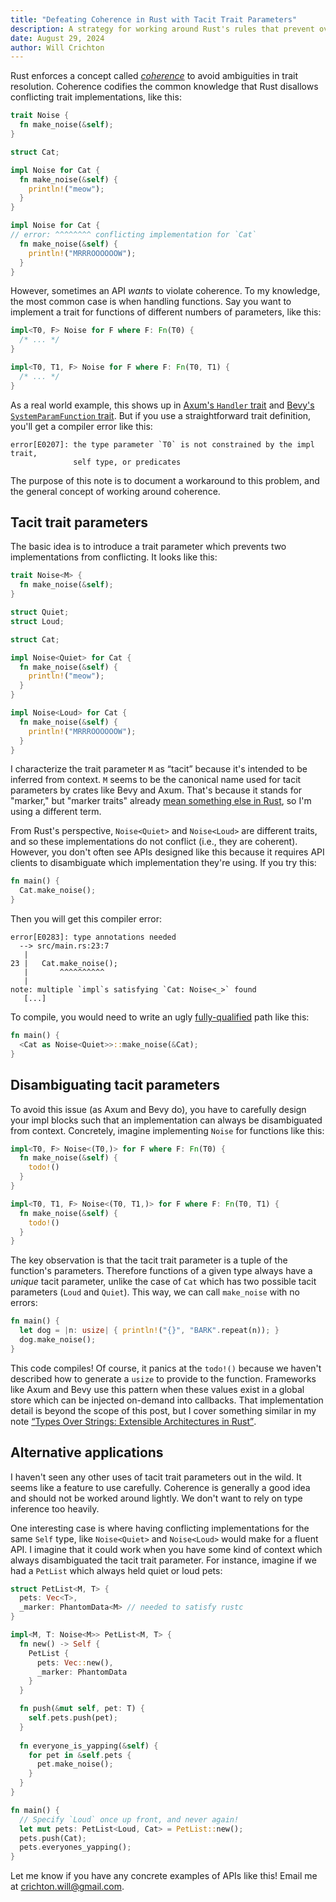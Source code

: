 ```yaml
---
title: "Defeating Coherence in Rust with Tacit Trait Parameters"
description: A strategy for working around Rust's rules that prevent overlapping trait implementations.
date: August 29, 2024
author: Will Crichton
---
```


Rust enforces a concept called [*coherence*](https://doc.rust-lang.org/reference/items/implementations.html#trait-implementation-coherence) to avoid ambiguities in trait resolution. Coherence codifies the common knowledge that Rust disallows conflicting trait implementations, like this:

```rust
trait Noise {
  fn make_noise(&self);
}

struct Cat;

impl Noise for Cat {
  fn make_noise(&self) {
    println!("meow");
  }
}

impl Noise for Cat {
// error: ^^^^^^^^ conflicting implementation for `Cat`
  fn make_noise(&self) {
    println!("MRRROOOOOOW");
  }
}
```

However, sometimes an API *wants* to violate coherence. To my knowledge, the most common case is when handling functions. Say you want to implement a trait for functions of different numbers of parameters, like this:

```rust
impl<T0, F> Noise for F where F: Fn(T0) {
  /* ... */
}

impl<T0, T1, F> Noise for F where F: Fn(T0, T1) {
  /* ... */
}
```

As a real world example, this shows up in [Axum's `Handler` trait](https://docs.rs/axum/latest/axum/handler/trait.Handler.html) and [Bevy's `SystemParamFunction` trait](https://docs.rs/bevy/0.14.1/bevy/ecs/prelude/trait.SystemParamFunction.html). But if you use a straightforward trait definition, you'll get a compiler error like this:

```
error[E0207]: the type parameter `T0` is not constrained by the impl trait, 
              self type, or predicates
```

The purpose of this note is to document a workaround to this problem, and the general concept of working around coherence.

## Tacit trait parameters

The basic idea is to introduce a trait parameter which prevents two implementations from conflicting. It looks like this:

```rust
trait Noise<M> {
  fn make_noise(&self);
}

struct Quiet;
struct Loud;

struct Cat;

impl Noise<Quiet> for Cat {
  fn make_noise(&self) {
    println!("meow");
  }
}

impl Noise<Loud> for Cat {
  fn make_noise(&self) {
    println!("MRRROOOOOOW");
  }
}
```

I characterize the trait parameter `M` as <q>tacit</q> because it's intended to be inferred from context. `M` seems to be the canonical name used for tacit parameters by crates like Bevy and Axum. That's because it stands for "marker," but "marker traits" already [mean something else in Rust](https://doc.rust-lang.org/std/marker/index.html), so I'm using a different term.

From Rust's perspective, `Noise<Quiet>` and `Noise<Loud>` are different traits, and so these implementations do not conflict (i.e., they are coherent). However, you don't often see APIs designed like this because it requires API clients to disambiguate which implementation they're using. If you try this:

```rust
fn main() {
  Cat.make_noise();
}
```

Then you will get this compiler error:

```
error[E0283]: type annotations needed
  --> src/main.rs:23:7
   |
23 |   Cat.make_noise();
   |       ^^^^^^^^^^
   |
note: multiple `impl`s satisfying `Cat: Noise<_>` found
   [...]
```

To compile, you would need to write an ugly [fully-qualified](https://doc.rust-lang.org/reference/expressions/call-expr.html#disambiguating-function-calls) path like this:

```rust
fn main() {
  <Cat as Noise<Quiet>>::make_noise(&Cat);
}
```

## Disambiguating tacit parameters

To avoid this issue (as Axum and Bevy do), you have to carefully design your impl blocks such that an implementation can always be disambiguated from context. Concretely, imagine implementing `Noise` for functions like this:

```rust
impl<T0, F> Noise<(T0,)> for F where F: Fn(T0) {
  fn make_noise(&self) {
    todo!()
  }
}

impl<T0, T1, F> Noise<(T0, T1,)> for F where F: Fn(T0, T1) {
  fn make_noise(&self) {
    todo!()
  }
}
```

The key observation is that the tacit trait parameter is a tuple of the function's parameters. Therefore functions of a given type always have a *unique* tacit parameter, unlike the case of `Cat` which has two possible tacit parameters (`Loud` and `Quiet`). This way, we can call `make_noise` with no errors:

```rust
fn main() {
  let dog = |n: usize| { println!("{}", "BARK".repeat(n)); }
  dog.make_noise();
}
```

This code compiles! Of course, it panics at the `todo!()` because we haven't described how to generate a `usize` to provide to the function. Frameworks like Axum and Bevy use this pattern when these values exist in a global store which can be injected on-demand into callbacks. That implementation detail is beyond the scope of this post, but I cover something similar in my note [<q>Types Over Strings: Extensible Architectures in Rust</q>](https://willcrichton.net/notes/types-over-strings/).

## Alternative applications

I haven't seen any other uses of tacit trait parameters out in the wild. It seems like a feature to use carefully. Coherence is generally a good idea and should not be worked around lightly. We don't want to rely on type inference too heavily.

One interesting case is where having conflicting implementations for the same `Self` type, like `Noise<Quiet>` and `Noise<Loud>` would make for a fluent API. I imagine that it could work when you have some kind of context which always disambiguated the tacit trait parameter. For instance, imagine if we had a `PetList` which always held quiet or loud pets:

```rust
struct PetList<M, T> {
  pets: Vec<T>,
  _marker: PhantomData<M> // needed to satisfy rustc
}

impl<M, T: Noise<M>> PetList<M, T> {
  fn new() -> Self {
    PetList { 
      pets: Vec::new(),
      _marker: PhantomData
    }
  }

  fn push(&mut self, pet: T) {
    self.pets.push(pet);
  }
  
  fn everyone_is_yapping(&self) {
    for pet in &self.pets {
      pet.make_noise();
    }
  }
}

fn main() {
  // Specify `Loud` once up front, and never again!
  let mut pets: PetList<Loud, Cat> = PetList::new();
  pets.push(Cat);
  pets.everyones_yapping();
}
```

Let me know if you have any concrete examples of APIs like this! Email me at [crichton.will@gmail.com](mailto:crichton.will@gmail.com).